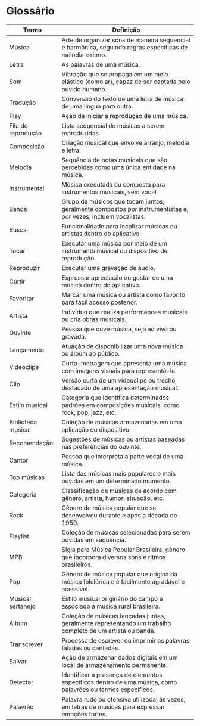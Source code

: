 # Glossário

| Termo                | Definição                                                                                                   |
|----------------------|-------------------------------------------------------------------------------------------------------------|
| Música               | Arte de organizar sons de maneira sequencial e harmônica, seguindo regras específicas de melodia e ritmo.   |
| Letra                | As palavras de uma música.                                                                                   |
| Som                  | Vibração que se propaga em um meio elástico (como ar), capaz de ser captada pelo ouvido humano.              |
| Tradução             | Conversão do texto de uma letra de música de uma língua para outra.                                          |
| Play                 | Ação de iniciar a reprodução de uma música.                                                                  |
| Fila de reprodução   | Lista sequencial de músicas a serem reproduzidas.                                                            |
| Composição           | Criação musical que envolve arranjo, melodia e letra.                                                        |
| Melodia              | Sequência de notas musicais que são percebidas como uma única entidade na música.                            |
| Instrumental         | Música executada ou composta para instrumentos musicais, sem vocal.                                          |
| Banda                | Grupo de músicos que tocam juntos, geralmente compostos por instrumentistas e, por vezes, incluem vocalistas.|
| Busca                | Funcionalidade para localizar músicas ou artistas dentro do aplicativo.                                      |
| Tocar                | Executar uma música por meio de um instrumento musical ou dispositivo de reprodução.                         |
| Reproduzir           | Executar uma gravação de áudio.                                                                              |
| Curtir               | Expressar apreciação ou gostar de uma música dentro do aplicativo.                                           |
| Favoritar            | Marcar uma música ou artista como favorito para fácil acesso posterior.                                      |
| Artista              | Indivíduo que realiza performances musicais ou cria obras musicais.                                          |
| Ouvinte              | Pessoa que ouve música, seja ao vivo ou gravada.                                                             |
| Lançamento           | Atuação de disponibilizar uma nova música ou álbum ao público.                                               |
| Videoclipe           | Curta-metragem que apresenta uma música com imagens visuais para representá-la.                              |
| Clip                 | Versão curta de um videoclipe ou trecho destacado de uma apresentação musical.                               |
| Estilo musical       | Categoria que identifica determinados padrões em composições musicais, como rock, pop, jazz, etc.             |
| Biblioteca musical   | Coleção de músicas armazenadas em uma aplicação ou dispositivo.                                              |
| Recomendação         | Sugestões de músicas ou artistas baseadas nas preferências do ouvinte.                                       |
| Cantor               | Pessoa que interpreta a parte vocal de uma música.                                                           |
| Top músicas          | Lista das músicas mais populares e mais ouvidas em um determinado momento.                                   |
| Categoria            | Classificação de músicas de acordo com gênero, artista, humor, situação, etc.                                |
| Rock                 | Gênero de música popular que se desenvolveu durante e após a década de 1950.                                 |
| Playlist             | Coleção de músicas selecionadas para serem ouvidas em sequência.                                             |
| MPB                  | Sigla para Música Popular Brasileira, gênero que incorpora diversos sons e ritmos brasileiros.              |
| Pop                  | Gênero de música popular que origina da música folclórica e é facilmente agradável e acessível.              |
| Musical sertanejo    | Estilo musical originário do campo e associado à música rural brasileira.                                     |
| Álbum                | Coleção de músicas lançadas juntas, geralmente representando um trabalho completo de um artista ou banda.    |
| Transcrever          | Processo de escrever ou imprimir as palavras faladas ou cantadas.                                            |
| Salvar               | Ação de armazenar dados digitais em um local de armazenamento permanente.                                     |
| Detectar             | Identificar a presença de elementos específicos dentro de uma música, como palavrões ou termos específicos.  |
| Palavrão             | Palavra rude ou ofensiva utilizada, às vezes, em letras de músicas para expressar emoções fortes.            |

